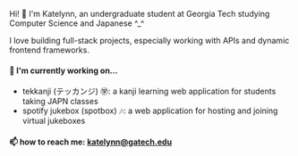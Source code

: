 Hi! 👋 I'm Katelynn, an undergraduate student at Georgia Tech studying Computer Science and Japanese ^_^

I love building full-stack projects, especially working with APIs and dynamic frontend frameworks.

#### 🌱 I'm currently working on...
- tekkanji (テッカンジ) ㊫: a kanji learning web application for students taking JAPN classes
- spotify jukebox (spotbox) 🎶: a web application for hosting and joining virtual jukeboxes

#### 📫 how to reach me: katelynn@gatech.edu


<!--
**katelynn-n6/katelynn-n6** is a ✨ _special_ ✨ repository because its `README.md` (this file) appears on your GitHub profile.

Here are some ideas to get you started:

- 🔭 I’m currently working on ...
- 🌱 I’m currently learning ...
- 👯 I’m looking to collaborate on ...
- 🤔 I’m looking for help with ...
- 💬 Ask me about ...
- 📫 How to reach me: ...
- 😄 Pronouns: ...
- ⚡ Fun fact: ...
-->
